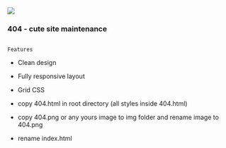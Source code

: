 <img src="preview/pc.webp">

### 404 - cute site maintenance ###



```https://yojeero.github.io/404-cute/

Features
```

- Clean design
- Fully responsive layout
- Grid CSS

- copy 404.html in root directory (all styles inside 404.html)
- copy 404.png or any yours image to img folder and rename image to 404.png
- rename index.html

